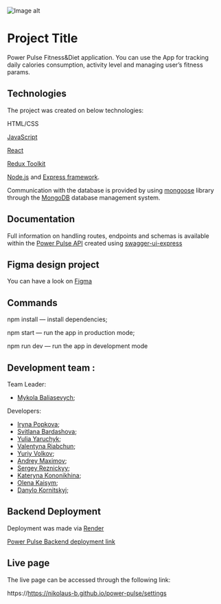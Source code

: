![Image alt](https://github.com/Nikolaus-B/power_pulse/raw/main/src/img/PowerPulseHome.png)

# Project Title

Power Pulse Fitness&Diet application. You can use the App for tracking daily
calories consumption, activity level and managing user’s fitness params.

## Technologies

The project was created on below technologies:

HTML/CSS

[JavaScript](https://developer.mozilla.org/en-US/docs/Web/JavaScript)

[React](https://react.dev)

[Redux Toolkit](https://redux-toolkit.js.org)

[Node.js](https://nodejs.org/docs/latest/api/) and
[Express framework](https://nodejs.org/docs/latest/api/).

Communication with the database is provided by using
[mongoose](https://mongoosejs.com/docs/documents.html) library through the
[MongoDB](https://www.mongodb.com/docs/) database management system.

## Documentation

Full information on handling routes, endpoints and schemas is available within
the
[Power Pulse API](https://app.swaggerhub.com/apis-docs/IRKAODESA/power-pulse_api/2.0.3)
created using
[swagger-ui-express](https://www.npmjs.com/package/swagger-ui-express)

## Figma design project

You can have a look on
[Figma](https://www.figma.com/file/0xm1EIt7GWmWxWTa8xu2K5/Power-Pulse-2.0?type=design&node-id=0-1&mode=design&t=usTf5XKil9RDbPte-0)

## Commands

npm install — install dependencies;

npm start — run the app in production mode;

npm run dev — run the app in development mode

## Development team :

Team Leader:

- [Mykola Baliasevych](https://github.com/Nikolaus-B);

Developers:

- [Iryna Popkova](https://github.com/iryna-popkova);
- [Svitlana Bardashova](https://github.com/SvitLana1990);
- [Yulia Yaruchyk](https://github.com/yuyaruchyk);
- [Valentyna Riabchun](https://github.com/Valentyna1402);
- [Yuriy Volkov](https://github.com/YVolkov404);
- [Andrey Maximov](https://github.com/Andrey-hdsh);
- [Sergey Reznickyy](https://github.com/SergeyReznickyy);
- [Kateryna Kononikhina](https://github.com/Speedkon);
- [Olena Kaisym](https://github.com/okaisym);
- [Danylo Kornitskyj](https://github.com/Danylo2403);

## Backend Deployment

Deployment was made via [Render](render.com)

[Power Pulse Backend deployment link](https://power-pulse-back.onrender.com)

## Live page

The live page can be accessed through the following link:

https://https://nikolaus-b.github.io/power-pulse/settings

